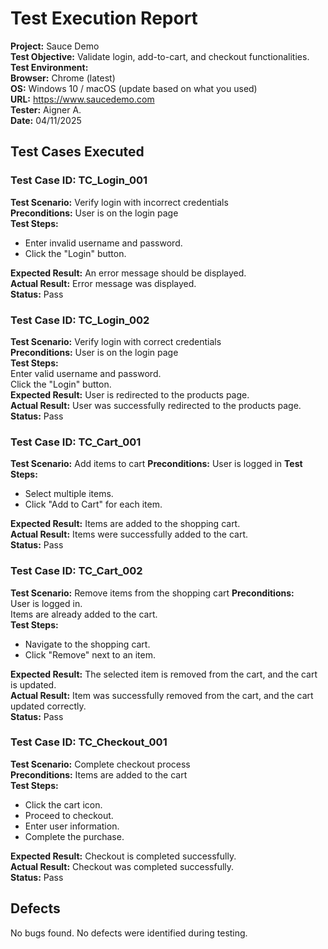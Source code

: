 # Test Execution Report

**Project:** Sauce Demo  
**Test Objective:** Validate login, add-to-cart, and checkout functionalities.  
**Test Environment:**  
**Browser:** Chrome (latest)  
**OS:** Windows 10 / macOS (update based on what you used)  
**URL:** https://www.saucedemo.com  
**Tester:** Aigner A.  
**Date:** 04/11/2025


## Test Cases Executed
### Test Case ID: TC_Login_001
**Test Scenario:** Verify login with incorrect credentials  
**Preconditions:** User is on the login page  
**Test Steps:**  
- Enter invalid username and password.  
- Click the "Login" button.

**Expected Result:** An error message should be displayed.  
**Actual Result:** Error message was displayed.  
**Status:** Pass

### Test Case ID: TC_Login_002
**Test Scenario:** Verify login with correct credentials  
**Preconditions:** User is on the login page  
**Test Steps:**  
Enter valid username and password.  
Click the "Login" button.  
**Expected Result:** User is redirected to the products page.  
**Actual Result:** User was successfully redirected to the products page.  
**Status:** Pass

### Test Case ID: TC_Cart_001
**Test Scenario:** Add items to cart
**Preconditions:** User is logged in
**Test Steps:**
- Select multiple items.
- Click "Add to Cart" for each item.

**Expected Result:** Items are added to the shopping cart.  
**Actual Result:** Items were successfully added to the cart.  
**Status:** Pass

### Test Case ID: TC_Cart_002
**Test Scenario:** Remove items from the shopping cart
**Preconditions:**  
User is logged in.  
Items are already added to the cart.  
**Test Steps:**
- Navigate to the shopping cart.
- Click "Remove" next to an item.

**Expected Result:**
The selected item is removed from the cart, and the cart is updated.  
**Actual Result:**  Item was successfully removed from the cart, and the cart updated correctly.  
**Status:** Pass


### Test Case ID: TC_Checkout_001
**Test Scenario:** Complete checkout process  
**Preconditions:** Items are added to the cart  
**Test Steps:**  
- Click the cart icon.  
- Proceed to checkout.  
- Enter user information.  
- Complete the purchase.

**Expected Result:** Checkout is completed successfully.  
**Actual Result:** Checkout was completed successfully.  
**Status:** Pass

## Defects
No bugs found. No defects were identified during testing.
